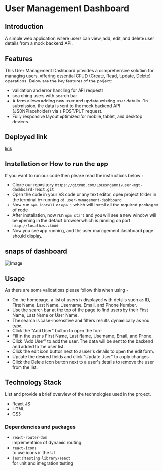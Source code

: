 # User Management Dashboard

## Introduction
A simple web application where users can view, add, edit, and delete user details from a mock backend API.

## Features
This User Management Dashboard provides a comprehensive solution for managing users, offering essential CRUD (Create, Read, Update, Delete) operations. Below are the key features of the project:

- validation and error handling for API requests
- searching users with search bar
- A form allows adding new user and update existing user details. On submission, the data is sent to the mock backend API (JSONPlaceholder) via a POST/PUT request.
- Fully responsive layout optimized for mobile, tablet, and desktop devices.

## Deployed link
[link](https://user-mgt-dashboard-react-lokeshgannis-projects.vercel.app/)

## Installation or How to run the app
If you want to run our code then please read the instructions below :
- Clone our repository `https://github.com/Lokeshganni/user-mgt-dashboard-react.git`
- Open the code in your VS code or any text editor, open project folder in the terminal by running `cd user-management-dashboard`
- Now run `npm install` or `npm i` which will install all the required packages of node
- After installation, now run `npm start` and  you will see a new window will be opening in the default browser which is running on port `http://localhost:3000`
- Now you see app running, and the user management dashboard page should display.

## snaps of dashboard
![Image](https://github.com/user-attachments/assets/510435b5-4cf6-4045-8a40-8b4c97c22643)

## Usage
As there are some validations please follow this when using -
- On the homepage, a list of users is displayed with details such as ID, First Name, Last Name, Username, Email, and Phone Number.
- Use the search bar at the top of the page to find users by their First Name, Last Name or User Name.
- The search is case-insensitive and filters results dynamically as you type.
- Click the "Add User" button to open the form.
- Fill in the user's First Name, Last Name, Username, Email, and Phone.
- Click "Add User" to add the user. The data will be sent to the backend and added to the user list.
- Click the edit icon button next to a user's details to open the edit form.
- Update the desired fields and click "Update User" to apply changes.
- Click the Delete icon button next to a user's details to remove the user from the list.

## Technology Stack
List and provide a brief overview of the technologies used in the project.

- React JS
- HTML
- CSS

 ### Dependencies and packages

 - `react-router-dom`<br/>
  implementaion of dynamic routing 
 - `react-icons`<br/>
  to use icons in the UI
 - `jest` `@testing-library/react`<br/>
  for unit and integration testing

